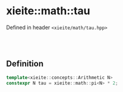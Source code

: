 # xieite::math::tau
Defined in header `<xieite/math/tau.hpp>`

<br/><br/>

## Definition
```cpp
template<xieite::concepts::Arithmetic N>
constexpr N tau = xieite::math::pi<N> * 2;
```
